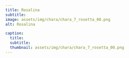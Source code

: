 ```yaml
---
title: Rosalina
subtitle: 
image: assets/img/chara/chara_7_rosetta_00.png
alt: Rosalina

caption:
  title:
  subtitle: 
  thumbnail: assets/img/chara/chara_7_rosetta_00.png
---
```

